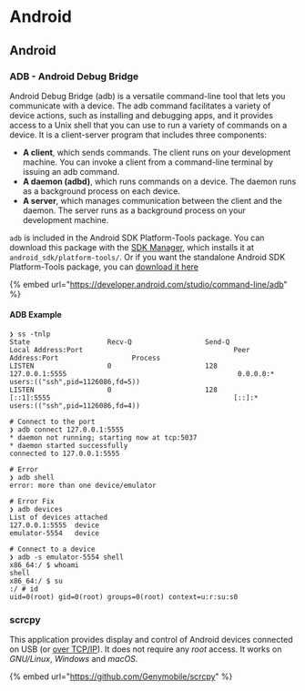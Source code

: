 # Android

## Android



### ADB - Android Debug Bridge

Android Debug Bridge \(adb\) is a versatile command-line tool that lets you communicate with a device. The adb command facilitates a variety of device actions, such as installing and debugging apps, and it provides access to a Unix shell that you can use to run a variety of commands on a device. It is a client-server program that includes three components:

* **A client**, which sends commands. The client runs on your development machine. You can invoke a client from a command-line terminal by issuing an adb command.
* **A daemon \(adbd\)**, which runs commands on a device. The daemon runs as a background process on each device.
* **A server**, which manages communication between the client and the daemon. The server runs as a background process on your development machine.

`adb` is included in the Android SDK Platform-Tools package. You can download this package with the [SDK Manager](https://developer.android.com/studio/intro/update#sdk-manager), which installs it at `android_sdk/platform-tools/`. Or if you want the standalone Android SDK Platform-Tools package, you can [download it here](https://developer.android.com/studio/releases/platform-tools)

{% embed url="https://developer.android.com/studio/command-line/adb" %}

#### ADB Example

```text
❯ ss -tnlp
State                   Recv-Q                  Send-Q                                   Local Address:Port                                     Peer Address:Port                  Process
LISTEN                  0                       128                                          127.0.0.1:5555                                          0.0.0.0:*                      users:(("ssh",pid=1126086,fd=5))
LISTEN                  0                       128                                              [::1]:5555                                             [::]:*                      users:(("ssh",pid=1126086,fd=4))

# Connect to the port
❯ adb connect 127.0.0.1:5555
* daemon not running; starting now at tcp:5037
* daemon started successfully
connected to 127.0.0.1:5555

# Error
❯ adb shell
error: more than one device/emulator

# Error Fix
❯ adb devices
List of devices attached
127.0.0.1:5555  device
emulator-5554   device

# Connect to a device
❯ adb -s emulator-5554 shell
x86_64:/ $ whoami
shell
x86_64:/ $ su
:/ # id
uid=0(root) gid=0(root) groups=0(root) context=u:r:su:s0
```

### scrcpy

 This application provides display and control of Android devices connected on USB \(or [over TCP/IP](https://www.genymotion.com/blog/open-source-project-scrcpy-now-works-wirelessly/)\). It does not require any _root_ access. It works on _GNU/Linux_, _Windows_ and _macOS_.

{% embed url="https://github.com/Genymobile/scrcpy" %}





